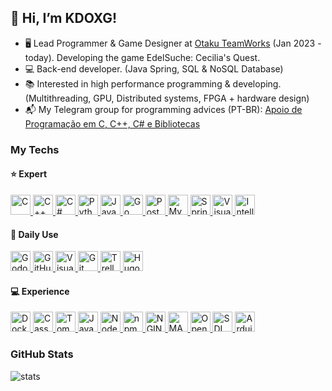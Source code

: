 ## 👋 Hi, I’m KDOXG!

- 🖥️ Lead Programmer & Game Designer at [Otaku TeamWorks] (Jan 2023 - today). Developing the game EdelSuche: Cecilia's Quest.
- 💻 Back-end developer. (Java Spring, SQL & NoSQL Database)
- 📚 Interested in high performance programming & developing. (Multithreading, GPU, Distributed systems, FPGA + hardware design)
- 📬 My Telegram group for programming advices (PT-BR): [Apoio de Programação em C, C++, C# e Bibliotecas]([programacaoemc])

### My Techs
#### ⭐ Expert
<a href="https://www.open-std.org/jtc1/sc22/wg14/">
<img src="https://cdn.jsdelivr.net/gh/devicons/devicon/icons/c/c-plain.svg" style="width: 32px;" title="C" />
</a>
<a href="https://isocpp.org">
<img src="https://cdn.jsdelivr.net/gh/devicons/devicon/icons/cplusplus/cplusplus-plain.svg" style="width: 32px;" title="C++" />
</a>
<a href="https://learn.microsoft.com/en-us/dotnet/csharp/">
<img src="https://cdn.jsdelivr.net/gh/devicons/devicon/icons/csharp/csharp-plain.svg" style="width: 32px;" title="C#" />
</a>
<a href="https://www.python.org">
<img src="https://cdn.jsdelivr.net/gh/devicons/devicon/icons/python/python-plain.svg" style="width: 32px;" title="Python" />
</a>
<a href="https://www.java.com">
<img src="https://cdn.jsdelivr.net/gh/devicons/devicon/icons/java/java-original.svg" style="width: 32px;" title="Java" />
</a>
<a href="https://go.dev">
<img src="https://cdn.jsdelivr.net/gh/devicons/devicon/icons/go/go-original-wordmark.svg" style="width: 32px;" title="Go" />
</a>
<a href="https://www.postgresql.org">
<img src="https://cdn.jsdelivr.net/gh/devicons/devicon/icons/postgresql/postgresql-plain.svg" style="width: 32px;" title="PostgreSQL" />
</a>
<a href="https://www.mysql.com">
<img src="https://cdn.jsdelivr.net/gh/devicons/devicon/icons/mysql/mysql-plain.svg" style="width: 32px;" title="MySQL" />
</a>
<a href="https://spring.io">
<img src="https://cdn.jsdelivr.net/gh/devicons/devicon/icons/spring/spring-original.svg" style="width: 32px;" title="Spring" />
</a>
<a href="https://visualstudio.microsoft.com">
<img src="https://cdn.jsdelivr.net/gh/devicons/devicon/icons/visualstudio/visualstudio-plain.svg" style="width: 32px;" title="Visual Studio" />
</a>
<a href="https://jetbrains.com/idea/">
<img src="https://cdn.jsdelivr.net/gh/devicons/devicon/icons/intellij/intellij-original.svg" style="width: 32px;" title="IntelliJ" />
</a>

#### 📅 Daily Use
<a href="https://godotengine.org">
<img src="https://cdn.jsdelivr.net/gh/devicons/devicon/icons/godot/godot-original.svg" style="width: 32px;" title="Godot" />
</a>
<a href="https://github.com">
<img src="https://cdn.jsdelivr.net/gh/devicons/devicon/icons/github/github-original.svg" style="width: 32px;" title="GitHub" />
</a>
<a href="https://code.visualstudio.com">
<img src="https://cdn.jsdelivr.net/gh/devicons/devicon/icons/vscode/vscode-original.svg" style="width: 32px;" title="Visual Studio Code" />
</a>
<a href="https://git-scm.com">
<img src="https://cdn.jsdelivr.net/gh/devicons/devicon/icons/git/git-original.svg" style="width: 32px;" title="Git" />
</a>
<a href="trello.com">
<img src="https://cdn.jsdelivr.net/gh/devicons/devicon/icons/trello/trello-plain.svg" style="width: 32px;" title="Trello" />
</a>
<a href="https://gohugo.io">
<img src="https://cdn.jsdelivr.net/gh/devicons/devicon/icons/hugo/hugo-original.svg" style="width: 32px;" title="Hugo" />
</a>

#### 💻 Experience

<a href="https://www.docker.com">
<img src="https://cdn.jsdelivr.net/gh/devicons/devicon/icons/docker/docker-plain.svg" style="width: 32px;" title="Docker" />
</a>
<a href="https://cassandra.apache.org">
<img src="https://upload.wikimedia.org/wikipedia/commons/5/5e/Cassandra_logo.svg" style="width: 32px;" title="Cassandra" />
</a>
<a href="https://tomcat.apache.org">
<img src="https://cdn.jsdelivr.net/gh/devicons/devicon/icons/tomcat/tomcat-original.svg" style="width: 32px;" title="Tomcat" />
</a>
<a href="https://developer.mozilla.org/pt-BR/docs/Web/JavaScript">
<img src="https://cdn.jsdelivr.net/gh/devicons/devicon/icons/javascript/javascript-original.svg" style="width: 32px;" title="JavaScript" />
</a>
<a href="https://nodejs.org/en">
<img src="https://cdn.jsdelivr.net/gh/devicons/devicon/icons/nodejs/nodejs-original-wordmark.svg" style="width: 32px;" title="Node.js" />
</a>
<a href="https://www.npmjs.com">
<img src="https://cdn.jsdelivr.net/gh/devicons/devicon/icons/npm/npm-original-wordmark.svg" style="width: 32px;" title="npm" />
</a>
<a href="https://www.nginx.com">
<img src="https://cdn.jsdelivr.net/gh/devicons/devicon/icons/nginx/nginx-original.svg" style="width: 32px;" title="NGINX" />
</a>
<a href="https://www.mathworks.com/products/matlab.html">
<img src="https://cdn.jsdelivr.net/gh/devicons/devicon/icons/matlab/matlab-line.svg" style="width: 32px;" title="MATLAB" />
</a>
<a href="https://www.opengl.org">
<img src="https://cdn.jsdelivr.net/gh/devicons/devicon/icons/opengl/opengl-plain.svg" style="width: 32px;" title="OpenGL" />
</a>
<a href="https://www.libsdl.org">
<img src="https://cdn.jsdelivr.net/gh/devicons/devicon/icons/sdl/sdl-plain.svg" style="width: 32px;" title="SDL" />
</a>
<a href="https://www.arduino.cc">
<img src="https://cdn.jsdelivr.net/gh/devicons/devicon/icons/arduino/arduino-original.svg" style="width: 32px;" title="Arduino" />      
</a>

### GitHub Stats
![stats](https://github-readme-stats.vercel.app/api?username=KDOXG&show_icons=true&hide_border=true)

[programacaoemc]: t.me/ProgramacaoEmC
[telegram]: t.me/kdoxg
[email]: mailto:kevin.20pereira@gmail.com
[linkedin]: https://www.linkedin.com/in/kevin-soares-pereira/
[Otaku TeamWorks]: https://otakuteamworks.net

<!---
KDOXG/KDOXG is a ✨ special ✨ repository because its `README.md` (this file) appears on your GitHub profile.
You can click the Preview link to take a look at your changes.
--->
